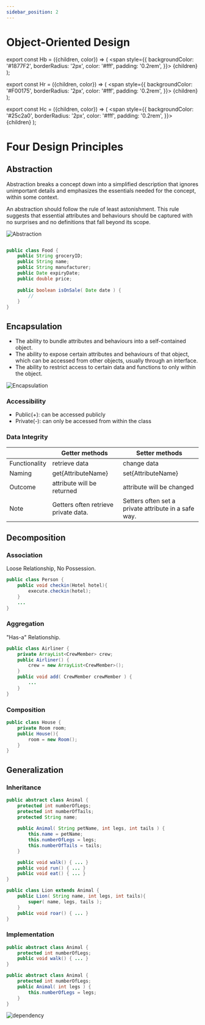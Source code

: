 ```yaml
---
sidebar_position: 2
---
```


# Object-Oriented Design

export const Hb = ({children, color}) => (
  <span
    style={{
      backgroundColor: '#1877F2',
      borderRadius: '2px',
      color: '#fff',
      padding: '0.2rem',
    }}>
    {children}
  </span>
);

export const Hr = ({children, color}) => (
  <span
    style={{
      backgroundColor: '#F00175',
      borderRadius: '2px',
      color: '#fff',
      padding: '0.2rem',
    }}>
    {children}
  </span>
);

export const Hc = ({children, color}) => (
  <span
    style={{
      backgroundColor: '#25c2a0',
      borderRadius: '2px',
      color: '#fff',
      padding: '0.2rem',
    }}>
    {children}
  </span>
);

# Four Design Principles

## Abstraction

Abstraction breaks a concept down into a simplified description that ignores unimportant details and emphasizes the essentials needed for the concept, within some context.

An abstraction should follow <Hb>the rule of least astonishment</Hb>. This rule suggests that essential <Hb>attributes</Hb> and <Hb>behaviours</Hb> should be captured with no surprises and no definitions that fall beyond its scope.


![Abstraction](/img/cs/cs446/Abstraction.jpg)
```java

public class Food {
    public String groceryID; 
    public String name;
    public String manufacturer; 
    public Date expiryDate; 
    public double price;
    
    public boolean isOnSale( Date date ) {
        //
    } 
}

```

## Encapsulation

- The ability to <Hb>bundle</Hb> attributes and behaviours into a self-contained object.
- The ability to <Hb>expose</Hb> certain attributes and behaviours of that object, which can be accessed from other objects, usually through an interface.
- The ability to <Hb>restrict</Hb> access to certain data and functions to only within the object.

![Encapsulation](/img/cs/cs446/encapsulation.jpg)

### Accessibility

- <Hb>Public(+)</Hb>: can be accessed publicly
- <Hb>Private(-)</Hb>: can only be accessed from within the class

### Data Integrity

||<Hb>Getter methods</Hb>|<Hb>Setter methods</Hb>|
|--|--|--|
|Functionality|retrieve data|change data|
|Naming|get{AttributeName}|set{AttributeName}|
|Outcome|attribute will be returned|attribute will be changed|
|Note|Getters often retrieve private data.|Setters often set a private attribute in a safe way.|


## Decomposition

### Association
Loose Relationship, No Possession.

```java
public class Person {
    public void checkin(Hotel hotel){
        execute.checkin(hotel); 
    }
    ... 
}
```

### Aggregation
"Has-a" Relationship.

```java
public class Airliner {
    private ArrayList<CrewMember> crew;
    public Airliner() {
        crew = new ArrayList<CrewMember>();
    }
    public void add( CrewMember crewMember ) { 
        ...
    } 
}
```

### Composition

```java
public class House {
    private Room room;
    public House(){
        room = new Room();
    } 
}
```

## Generalization

### Inheritance
```java
public abstract class Animal { 
    protected int numberOfLegs; 
    protected int numberOfTails; 
    protected String name;
    
    public Animal( String petName, int legs, int tails ) {
        this.name = petName; 
        this.numberOfLegs = legs; 
        this.numberOfTails = tails;
    }

    public void walk() { ... } 
    public void run() { ... } 
    public void eat() { ... }
}

public class Lion extends Animal {
    public Lion( String name, int legs, int tails){
        super( name, legs, tails );
    }
    public void roar() { ... } 
}
```

### Implementation
```java
public abstract class Animal { 
    protected int numberOfLegs;
    public void walk() { ... } 
}

public abstract class Animal { 
    protected int numberOfLegs;
    public Animal( int legs ) { 
        this.numberOfLegs = legs;
    } 
}
```


![dependency](/img/cs/cs446/dependency.png)